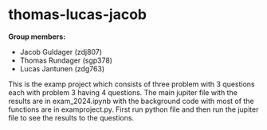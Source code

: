 # thomas-lucas-jacob

**Group members:**
- Jacob Guldager (zdj807)
- Thomas Rundager (sgp378)
- Lucas Jantunen (zdg763)


This is the examp project which consists of three problem with 3 questions each with problem 3 having 4 questions. The main jupiter file with the results are in exam_2024.ipynb with the background code with most of the functions are in examproject.py. First run python file and then run the jupiter file to see the results to the questions.
